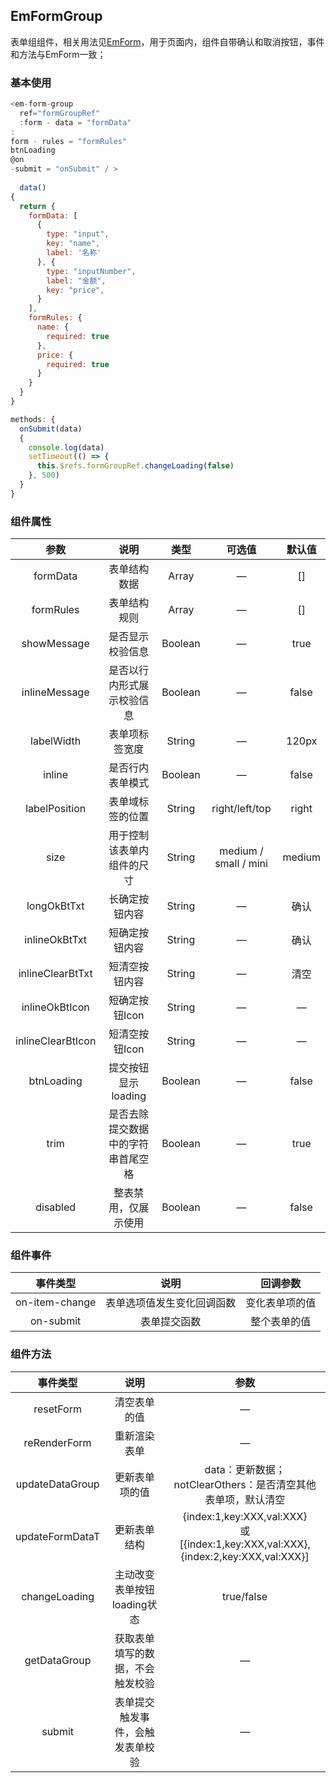 ## EmFormGroup

表单组组件，相关用法见[EmForm](../EmForm/README.md)，用于页面内，组件自带确认和取消按钮，事件和方法与EmForm一致；

### 基本使用

````javascript
<em-form-group
  ref="formGroupRef"
  :form - data = "formData"
:
form - rules = "formRules"
btnLoading
@on
-submit = "onSubmit" / >
  
  data()
{
  return {
    formData: [
      {
        type: "input",
        key: "name",
        label: '名称'
      }, {
        type: "inputNumber",
        label: "金额",
        key: "price",
      }
    ],
    formRules: {
      name: {
        required: true
      },
      price: {
        required: true
      }
    }
  }
}

methods: {
  onSubmit(data)
  {
    console.log(data)
    setTimeout(() => {
      this.$refs.formGroupRef.changeLoading(false)
    }, 500)
  }
}
````

### 组件属性

|        参数         |        说明         |   类型    |          可选值          |  默认值   |
|:-----------------:|:-----------------:|:-------:|:---------------------:|:------:|
|     formData      |      表单结构数据       |  Array  |           —           |   []   |
|     formRules     |      表单结构规则       |  Array  |           —           |   []   |
|    showMessage    |     是否显示校验信息      | Boolean |           —           |  true  |
|   inlineMessage   |   是否以行内形式展示校验信息   | Boolean |           —           | false  |
|    labelWidth     |      表单项标签宽度      | String  |           —           | 120px  |
|      inline       |     是否行内表单模式      | Boolean |           —           | false  |
|   labelPosition   |     表单域标签的位置      | String  |    right/left/top     | right  |
|       size        |   用于控制该表单内组件的尺寸   | String  | medium / small / mini | medium |
|    longOkBtTxt    |      长确定按钮内容      | String  |           —           |   确认   |
|   inlineOkBtTxt   |      短确定按钮内容      | String  |           —           |   确认   |
| inlineClearBtTxt  |      短清空按钮内容      | String  |           —           |   清空   |
|  inlineOkBtIcon   |     短确定按钮Icon     | String  |           —           |   —    |
| inlineClearBtIcon |     短清空按钮Icon     | String  |           —           |   —    |
|    btnLoading     |   提交按钮显示loading   | Boolean |           —           | false  |
|       trim        | 是否去除提交数据中的字符串首尾空格 | Boolean |           —           |  true  |
|     disabled      |    整表禁用，仅展示使用     | Boolean |           —           | false  |

### 组件事件

|      事件类型      |      说明       |  回调参数   |
|:--------------:|:-------------:|:-------:|
| on-item-change | 表单选项值发生变化回调函数 | 变化表单项的值 |
|   on-submit    |    表单提交函数     | 整个表单的值  |

### 组件方法

|      事件类型       |        说明         |                                            参数                                             |
|:---------------:|:-----------------:|:-----------------------------------------------------------------------------------------:|
|    resetForm    |      清空表单的值       |                                             —                                             |
|  reRenderForm   |      重新渲染表单       |                                             —                                             |
| updateDataGroup |      更新表单项的值      |                          data：更新数据；notClearOthers：是否清空其他表单项，默认清空                          |
| updateFormDataT |      更新表单结构       | {index:1,key:XXX,val:XXX}<br/>或<br/>[{index:1,key:XXX,val:XXX},{index:2,key:XXX,val:XXX}] |
|  changeLoading  | 主动改变表单按钮loading状态 |                                        true/false                                         |
|  getDataGroup   | 获取表单填写的数据，不会触发校验  |                                             —                                             |
|     submit      | 表单提交触发事件，会触发表单校验  |                                             —                                             |
